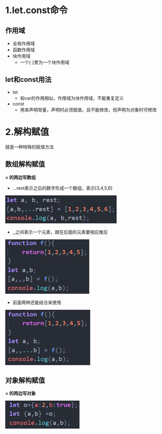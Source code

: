 # 1.let.const命令

## 作用域

- 全局作用域
- 函数作用域
- 块作用域
  - 一个{ }里为一个块作用域

## let和const用法

- let
  - 和var的作用相似，作用域为块作用域，不能重复定义
- const
  - 用来声明常量，声明时必须赋值，且不能修改，但声明为对象时可修改

# 2.解构赋值

就是一种特殊的赋值方法

## 数组解构赋值

 **= 的两边写数组**

- ...rest表示之后的数字形成一个数组，表示[3,4,5,6]

![1569656784261](assets/1569656784261.png)

- ,,之间表示一个元素，跟在后面的元素要相应推后

![1569657038221](assets/1569657038221.png)

- 前面两种还能结合来使用

![1569657181539](assets/1569657181539.png)

## 对象解构赋值

 **= 的两边写对象**

![1569657382458](assets/1569657382458.png)











